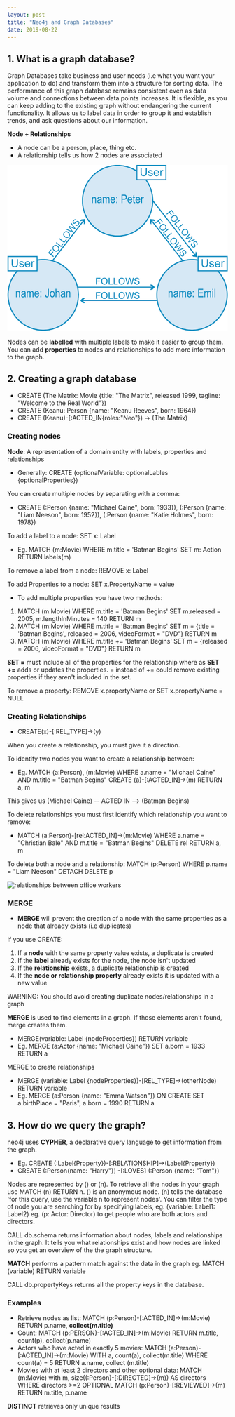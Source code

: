```yaml
---
layout: post
title: "Neo4j and Graph Databases"
date: 2019-08-22
---
```


## 1. What is a graph database?
Graph Databases take business and user needs (i.e what you want your application to do) and transform them into a structure for sorting data. The performance of this graph database remains consistent even as data volume and connections between data points increases. It is flexible, as you can keep adding to the existing graph without endangering the current functionality. It allows us to label data in order to group it and establish trends, and ask questions about our information. 

**Node + Relationships**
- A node can be a person, place, thing etc. 
- A relationship tells us how 2 nodes are associated

![Image](/assets/img/twitter-users-graph-database-model.png)

Nodes can be **labelled** with multiple labels to make it easier to group them. 
You can add **properties** to nodes and relationships to add more information to the graph. 

## 2. Creating a graph database

- CREATE (The Matrix: Movie {title: "The Matrix", released 1999, tagline: "Welcome to the Real World"})
- CREATE (Keanu: Person {name: "Keanu Reeves", born: 1964})
- CREATE (Keanu)-[:ACTED_IN{roles:"Neo"}) -> (The Matrix)

### Creating nodes
**Node**: A representation of a domain entity with labels, properties and relationships
- Generally: CREATE (optionalVariable: optionalLables {optionalProperties})

You can create multiple nodes by separating with a comma:
- CREATE (:Person {name: "Michael Caine", born: 1933}), (:Person {name: "Liam Neeson", born: 1952}), (:Person {name: "Katie Holmes", born: 1978})

To add a label to a node: SET x: Label
- Eg. MATCH (m:Movie) WHERE m.title = 'Batman Begins' SET m: Action RETURN labels(m)

To remove a label from a node: REMOVE x: Label

To add Properties to a node: SET x.PropertyName = value
- To add multiple properties you have two methods:
1. MATCH (m:Movie) WHERE m.title = 'Batman Begins' SET m.released = 2005, m.lengthInMinutes = 140 RETURN m
2. MATCH (m:Movie) WHERE m.title = 'Batman Begins' SET m = {title = 'Batman Begins', released = 2006, videoFormat = "DVD"} RETURN m
3. MATCH (m:Movie) WHERE m.title += 'Batman Begins' SET m = {released = 2006, videoFormat = "DVD"} RETURN m

**SET =** must include all of the properties for the relationship where as **SET +=** adds or updates the properties. = instead of += could remove existing properties if they aren't included in the set. 

To remove a property: REMOVE x.propertyName or SET x.propertyName = NULL

### Creating Relationships

- CREATE(x)-[:REL_TYPE]->(y) 

When you create a relationship, you must give it a direction.

To identify two nodes you want to create a relationship between:
- Eg. MATCH (a:Person), (m:Movie) WHERE a.name = "Michael Caine" AND m.title = "Batman Begins" CREATE (a)-[:ACTED_IN]->(m) RETURN a, m

This gives us (Michael Caine) -- ACTED IN --> (Batman Begins)

To delete relationships you must first identify which relationship you want to remove:
- MATCH (a:Person)-[rel:ACTED_IN]->(m:Movie) WHERE a.name = "Christian Bale" AND m.title = "Batman Begins" DELETE rel RETURN a, m

To delete both a node and a relationship: MATCH (p:Person) WHERE p.name = "Liam Neeson" DETACH DELETE p

![relationships between office workers](https://github.com/raphaelletseng/raphaelletseng.github.io/blob/master/assets/img/graph%20-%20Superiors.png)

### MERGE

- **MERGE** will prevent the creation of a node with the same properties as a node that already exists (i.e duplicates)

If you use CREATE:
1. If a **node** with the same property value exists, a duplicate is created
2. If the **label** already exists for the node, the node isn't updated
3. If the **relationship** exists, a duplicate relationship is created
4. If the **node or relationship property** already exists it is updated with a new value

WARNING: You should avoid creating duplicate nodes/relationships in a graph

**MERGE** is used to find elements in a graph. If those elements aren't found, merge creates them. 

- MERGE(variable: Label {nodeProperties}) RETURN variable
- Eg. MERGE (a:Actor {name: "Michael Caine"}) SET a.born = 1933 RETURN a

MERGE to create relationships
- MERGE (variable: Label {nodeProperties})-[REL_TYPE]->(otherNode) RETURN variable
- Eg. MERGE (a:Person {name: "Emma Watson"}) ON CREATE SET a.birthPlace = "Paris", a.born = 1990 RETURN a

## 3. How do we query the graph?
neo4j uses **CYPHER**, a declarative query language to get information from the graph. 

- Eg. CREATE (:Label{Property})-[:RELATIONSHIP]->(Label{Property})
- CREATE (:Person{name: "Harry"}) -[:LOVES] (:Person {name: "Tom"})

Nodes are represented by () or (n). To retrieve all the nodes in your graph use MATCH (n) RETURN n. () is an anonymous node. (n) tells the database 'for this query, use the variable n to represent nodes'. You can filter the type of node you are searching for by specifying labels, eg. (variable: Label1: Label2) eg. (p: Actor: Director) to get people who are both actors and directors. 

CALL db.schema returns information about nodes, labels and relationships in the graph. It tells you what relationships exist and how nodes are linked so you get an overview of the the graph structure. 

**MATCH** performs a pattern match against the data in the graph eg. MATCH (variable) RETURN variable

CALL db.propertyKeys returns all the property keys in the database.


### Examples
- Retrieve nodes as list: MATCH (p:Person)-[:ACTED_IN]->(m:Movie) RETURN p.name, **collect(m.title)**
- Count: MATCH (p:PERSON)-[:ACTED_IN]->(m:Movie) RETURN m.title, count(p), collect(p.name)
- Actors who have acted in exactly 5 movies: MATCH (a:Person)-[:ACTED_IN]->(m:Movie) WITH a, count(a), collect(m.title) WHERE count(a) = 5 RETURN a.name, collect (m.title)
- Movies with at least 2 directors and other optional data: MATCH (m:Movie) with m, size((:Person)-[:DIRECTED]->(m)) AS directors WHERE directors >=2 OPTIONAL MATCH (p:Person)-[:REVIEWED]->(m) RETURN m.title, p.name

**DISTINCT** retrieves only unique results

